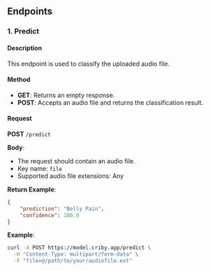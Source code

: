 
## Endpoints

### 1. Predict

#### Description

This endpoint is used to classify the uploaded audio file.

#### Method

- **GET**: Returns an empty response.
- **POST**: Accepts an audio file and returns the classification result.

#### Request

**POST** `/predict`

**Body**:
- The request should contain an audio file.
- Key name: `file`
- Supported audio file extensions: Any

**Return Example**:
```json
{
    "prediction": "Belly Pain",
    "confidence": 100.0
}
```

**Example**:

```bash
curl -X POST https://model.criby.app/predict \
  -H "Content-Type: multipart/form-data" \
  -F "file=@/path/to/your/audiofile.ext"
